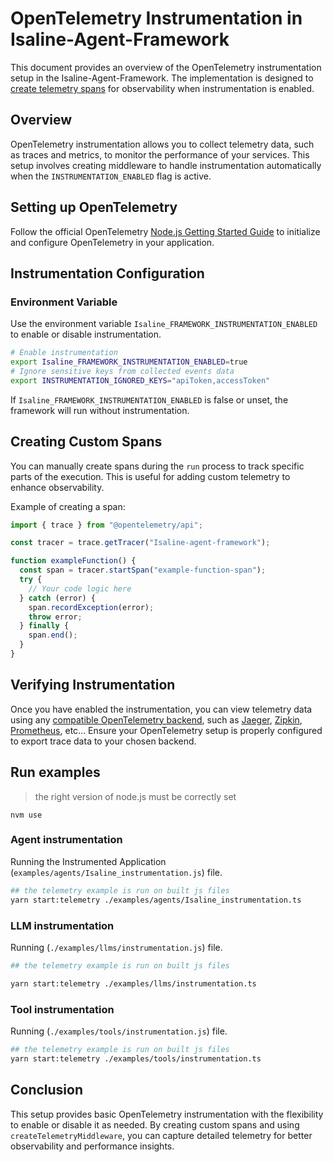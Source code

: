 # OpenTelemetry Instrumentation in Isaline-Agent-Framework

This document provides an overview of the OpenTelemetry instrumentation setup in the Isaline-Agent-Framework.
The implementation is designed to [create telemetry spans](https://opentelemetry.io/docs/languages/js/instrumentation/#create-spans) for observability when instrumentation is enabled.

## Overview

OpenTelemetry instrumentation allows you to collect telemetry data, such as traces and metrics, to monitor the performance of your services.
This setup involves creating middleware to handle instrumentation automatically when the `INSTRUMENTATION_ENABLED` flag is active.

## Setting up OpenTelemetry

Follow the official OpenTelemetry [Node.js Getting Started Guide](https://opentelemetry.io/docs/languages/js/getting-started/nodejs/) to initialize and configure OpenTelemetry in your application.

## Instrumentation Configuration

### Environment Variable

Use the environment variable `Isaline_FRAMEWORK_INSTRUMENTATION_ENABLED` to enable or disable instrumentation.

```bash
# Enable instrumentation
export Isaline_FRAMEWORK_INSTRUMENTATION_ENABLED=true
# Ignore sensitive keys from collected events data
export INSTRUMENTATION_IGNORED_KEYS="apiToken,accessToken"
```

If `Isaline_FRAMEWORK_INSTRUMENTATION_ENABLED` is false or unset, the framework will run without instrumentation.

## Creating Custom Spans

You can manually create spans during the `run` process to track specific parts of the execution. This is useful for adding custom telemetry to enhance observability.

Example of creating a span:

```ts
import { trace } from "@opentelemetry/api";

const tracer = trace.getTracer("Isaline-agent-framework");

function exampleFunction() {
  const span = tracer.startSpan("example-function-span");
  try {
    // Your code logic here
  } catch (error) {
    span.recordException(error);
    throw error;
  } finally {
    span.end();
  }
}
```

## Verifying Instrumentation

Once you have enabled the instrumentation, you can view telemetry data using any [compatible OpenTelemetry backend](https://opentelemetry.io/docs/languages/js/exporters/), such as [Jaeger](https://www.jaegertracing.io/), [Zipkin](https://zipkin.io/), [Prometheus](https://prometheus.io/docs/prometheus/latest/feature_flags/#otlp-receiver), etc...
Ensure your OpenTelemetry setup is properly configured to export trace data to your chosen backend.

## Run examples

> the right version of node.js must be correctly set

```
nvm use
```

### Agent instrumentation

Running the Instrumented Application (`examples/agents/Isaline_instrumentation.js`) file.

```bash
## the telemetry example is run on built js files
yarn start:telemetry ./examples/agents/Isaline_instrumentation.ts
```

### LLM instrumentation

Running (`./examples/llms/instrumentation.js`) file.

```bash
## the telemetry example is run on built js files

yarn start:telemetry ./examples/llms/instrumentation.ts
```

### Tool instrumentation

Running (`./examples/tools/instrumentation.js`) file.

```bash
## the telemetry example is run on built js files
yarn start:telemetry ./examples/tools/instrumentation.ts
```

## Conclusion

This setup provides basic OpenTelemetry instrumentation with the flexibility to enable or disable it as needed.
By creating custom spans and using `createTelemetryMiddleware`, you can capture detailed telemetry for better observability and performance insights.
